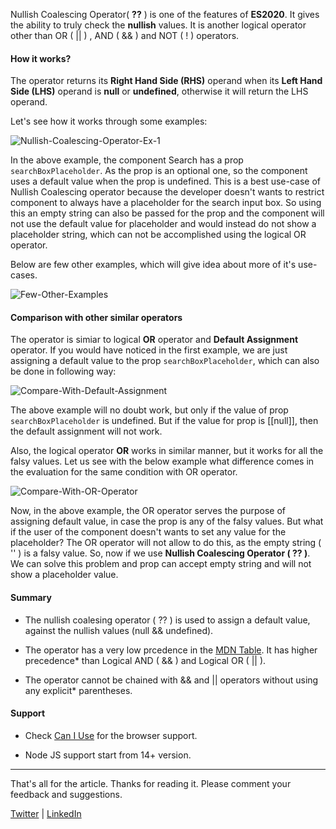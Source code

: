 Nullish Coalescing Operator( **??** ) is one of the features of **ES2020**. It gives the ability to truly check the **nullish** values. It is another logical operator other than OR ( || ) , AND ( && ) and NOT ( ! ) operators.

#### How it works?

The operator returns its **Right Hand Side (RHS)** operand when its **Left Hand Side (LHS)** operand is **null** or **undefined**, otherwise it will return the LHS operand.

Let's see how it works through some examples:

![Nullish-Coalescing-Operator-Ex-1](https://res.cloudinary.com/dyyr6kwla/image/upload/v1590838686/nullish-coalescing/nullish-example-1_xaqjn0.png)

In the above example, the component Search has a prop `searchBoxPlaceholder`.
As the prop is an optional one, so the component uses a default value when the prop is undefined. This is a best use-case of Nullish Coalescing operator because the developer doesn't wants to restrict component to always have a placeholder for the search input box. So using this an empty string can also be passed for the prop and the component will not use the default value for placeholder and would instead do not show a placeholder string, which can not be accomplished using the logical OR operator.

Below are few other examples, which will give idea about more of it's use-cases.

![Few-Other-Examples](https://res.cloudinary.com/dyyr6kwla/image/upload/v1590839423/nullish-coalescing/few-other-examples_ohz48e.png)

#### Comparison with other similar operators

The operator is simiar to logical **OR** operator and **Default Assignment** operator. If you would have noticed in the first example, we are just assigning a default value to the prop `searchBoxPlaceholder`, which can also be done in following way:

![Compare-With-Default-Assignment](https://res.cloudinary.com/dyyr6kwla/image/upload/v1590841955/nullish-coalescing/comp_compare-with-default-assignment_nhpvqn.png)

The above example will no doubt work, but only if the value of prop `searchBoxPlaceholder` is undefined. But if the value for prop is [[null]], then the default assignment will not work.

Also, the logical operator **OR** works in similar manner, but it works for all the falsy values. Let us see with the below example what difference comes in the evaluation for the same condition with OR operator.

![Compare-With-OR-Operator](https://res.cloudinary.com/dyyr6kwla/image/upload/v1590842888/nullish-coalescing/compare-with-OR-operator_wsmnua.png)

Now, in the above example, the OR operator serves the purpose of assigning default value, in case the prop is any of the falsy values. But what if the user of the component doesn't wants to set any value for the placeholder? The OR operator will not allow to do this, as the empty string ( '' ) is a falsy value. So, now if we use **Nullish Coalescing Operator ( ?? )**. We can solve this problem and prop can accept empty string and will not show a placeholder value.

#### Summary

* The nullish coalesing operator ( ?? ) is used to assign a default value, against the nullish values (null && undefined).

* The operator has a very low prcedence in the [MDN Table](https://developer.mozilla.org/en-US/docs/Web/JavaScript/Reference/Operators/Operator_Precedence#Table). It has higher precedence* than Logical AND ( && ) and Logical OR ( || ).

* The operator cannot be chained with && and || operators without using any explicit* parentheses.

#### Support

* Check [Can I Use](https://caniuse.com/#search=nullish%20coalescing) for the browser support.

* Node JS support start from 14+ version.

----

That's all for the article. Thanks for reading it. Please comment your feedback and suggestions.

[Twitter](https://twitter.com/mishraaSoumya) | [LinkedIn](https://www.linkedin.com/in/mishraa-soumya/)
